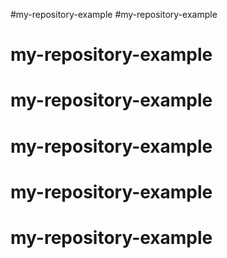 #my-repository-example
#my-repository-example
# my-repository-example
# my-repository-example
# my-repository-example
# my-repository-example
# my-repository-example
